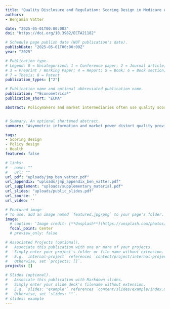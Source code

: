 ```yaml
---
title: "Quality Disclosure and Regulation: Scoring Design in Medicare Advantage"
authors:
- Benjamin Vatter

date: "2025-05-01T00:00:00Z"
doi: "https://doi.org/10.3982/ECTA21182"

# Schedule page publish date (NOT publication's date).
publishDate: "2025-05-01T00:00:00Z"
year: "2025"

# Publication type.
# Legend: 0 = Uncategorized; 1 = Conference paper; 2 = Journal article;
# 3 = Preprint / Working Paper; 4 = Report; 5 = Book; 6 = Book section;
# 7 = Thesis; 8 = Patent
publication_types: ["2"]

# Publication name and optional abbreviated publication name.
publication: "*Econometrica*"
publication_short: "ECMA"

abstract: Policymakers and market intermediaries often use quality scores to alleviate asymmetric information about product quality. Scores affect the demand for quality and, in equilibrium, its supply. Equilibrium effects break the rule whereby more information is always better, and the optimal design of scores must account for them. In the context of Medicare Advantage, I find that consumers’ information is limited, and quality is inefficiently low. A simple design alleviates these issues and increases total welfare by 3.7 monthly premiums. More than half of the gains stem from scores’ effect on quality rather than information. Scores can outperform full-information outcomes by regulating inefficient oligopolistic quality provision, and a binary certification of quality attains 98% of this welfare. Scores are informative even when coarse; firms’ incentives are to produce quality at the scoring threshold, which consumers know. The primary design challenge of scores is to dictate thresholds and thus regulate quality.


# Summary. An optional shortened abstract.
summary: "Asymmetric information and market power distort quality provision. Simple scores coordinate consumers on higher quality, marshaling their demand to offset producer market power."

tags:
- Scoring design
- Policy design
- Health
featured: false

# links:
# - name: ""
#   url: ""
url_pdf: "uploads/jmp_ben_vatter.pdf"
url_appendix: "uploads/jmp_appendix_ben_vatter.pdf"
url_supplement: "uploads/supplementary_material.pdf"
url_slides: "uploads/public_slides.pdf"
url_source: ''
url_video: ''

# Featured image
# To use, add an image named `featured.jpg/png` to your page's folder. 
image:
  # caption: 'Image credit: [**Unsplash**](https://unsplash.com/photos/jdD8gXaTZsc)'
  focal_point: Center
  # preview_only: false

# Associated Projects (optional).
#   Associate this publication with one or more of your projects.
#   Simply enter your project's folder or file name without extension.
#   E.g. `internal-project` references `content/project/internal-project/index.md`.
#   Otherwise, set `projects: []`.
projects: []

# Slides (optional).
#   Associate this publication with Markdown slides.
#   Simply enter your slide deck's filename without extension.
#   E.g. `slides: "example"` references `content/slides/example/index.md`.
#   Otherwise, set `slides: ""`.
# slides: example
---
```


<!-- {{% callout note %}} -->
<!-- Click the *Cite* button above to demo the feature to enable visitors to import publication metadata into their reference management software. -->
<!-- {{% /callout %}} -->
<!---->
<!-- {{% callout note %}} -->
<!-- Create your slides in Markdown - click the *Slides* button to check out the example. -->
<!-- {{% /callout %}} -->
<!---->
<!-- Supplementary notes can be added here, including [code, math, and images](https://wowchemy.com/docs/writing-markdown-latex/). -->
